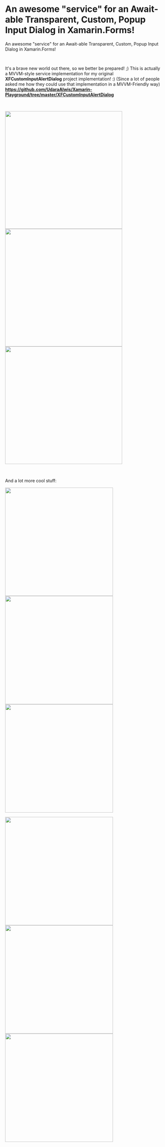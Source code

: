 # An awesome "service" for an Await-able Transparent, Custom, Popup Input Dialog in Xamarin.Forms!

An awesome "service" for an Await-able Transparent, Custom, Popup Input Dialog in Xamarin.Forms!

<br />

It's a brave new world out there, so we better be prepared! ;) 
This is actually a MVVM-style service implementation for my original <b>XFCustomInputAlertDialog</b> project implementation! :) (Since a lot of people asked me how they could use that implementation in a MVVM-Friendly way)
<b>https://github.com/UdaraAlwis/Xamarin-Playground/tree/master/XFCustomInputAlertDialog</b>

<br />

<img src="https://github.com/UdaraAlwis/Xamarin-Playground/raw/master/XFCustomInputAlertDialog/screenshots/FullInputAlertDialogAndroid.gif"  height="380" /> <img src="https://github.com/UdaraAlwis/Xamarin-Playground/raw/master/XFCustomInputAlertDialog/screenshots/FullInputAlertDialogiOS.gif"  height="380" /> <img src="https://github.com/UdaraAlwis/Xamarin-Playground/raw/master/XFCustomInputAlertDialog/screenshots/FullInputAlertDialogUWP.gif"  height="380" />

<br />

And a lot more cool stuff:

<img src="https://github.com/UdaraAlwis/Xamarin-Playground/raw/master/XFCustomInputAlertDialog/screenshots/Nexus 5 (Lollipop) Screenshot 1.png"  height="350" /> <img src="https://github.com/UdaraAlwis/Xamarin-Playground/raw/master/XFCustomInputAlertDialog/screenshots/Nexus 5 (Lollipop) Screenshot 2.png"  height="350" /> <img src="https://github.com/UdaraAlwis/Xamarin-Playground/raw/master/XFCustomInputAlertDialog/screenshots/Nexus 5 (Lollipop) Screenshot 3.png"  height="350" /> 

<img src="https://github.com/UdaraAlwis/Xamarin-Playground/raw/master/XFCustomInputAlertDialog/screenshots/Nexus 5 (Lollipop) Screenshot 4.png"  height="350" /> <img src="https://github.com/UdaraAlwis/Xamarin-Playground/raw/master/XFCustomInputAlertDialog/screenshots/Nexus 5 (Lollipop) Screenshot 5.png"  height="350" /> <img src="https://github.com/UdaraAlwis/Xamarin-Playground/raw/master/XFCustomInputAlertDialog/screenshots/Nexus 5 (Lollipop) Screenshot 6.png"  height="350" />
